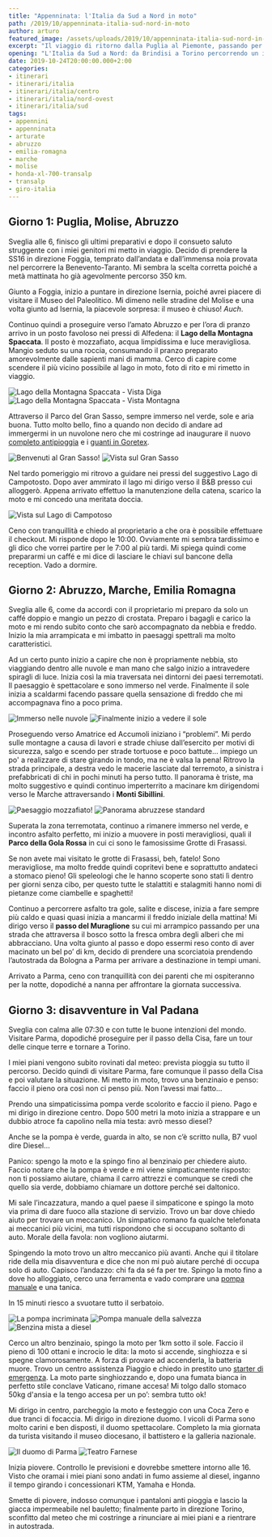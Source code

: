 ```yaml
---
title: "Appenninata: l'Italia da Sud a Nord in moto"
path: /2019/10/appenninata-italia-sud-nord-in-moto
author: arturo
featured_image: /assets/uploads/2019/10/appenninata-italia-sud-nord-in-moto/featured.jpg
excerpt: "Il viaggio di ritorno dalla Puglia al Piemonte, passando per Molise, Abruzzo, Marche, Emilia Romagna"
opening: "L'Italia da Sud a Nord: da Brindisi a Torino percorrendo un itinerario diverso da quello del <a href=\"/2019/08/appenninata-italia-nord-sud-in-moto\">viaggio di andata</a>."
date: 2019-10-24T20:00:00.000+2:00
categories:
- itinerari
- itinerari/italia
- itinerari/italia/centro
- itinerari/italia/nord-ovest
- itinerari/italia/sud
tags:
- appennini
- appenninata
- arturate
- abruzzo
- emilia-romagna
- marche
- molise
- honda-xl-700-transalp
- transalp
- giro-italia
---
```


## Giorno 1: Puglia, Molise, Abruzzo

Sveglia alle 6, finisco gli ultimi preparativi e dopo il consueto saluto struggente con i miei genitori mi metto in viaggio. Decido di prendere la SS16 in direzione Foggia, temprato dall’andata e dall’immensa noia provata nel percorrere la Benevento-Taranto. Mi sembra la scelta corretta poiché a metà mattinata ho già agevolmente percorso 350 km.

Giunto a Foggia, inizio a puntare in direzione Isernia, poiché avrei piacere di visitare il Museo del Paleolitico. Mi dimeno nelle stradine del Molise e una volta giunto ad Isernia, la piacevole sorpresa: il museo è chiuso! *Auch*.

Continuo quindi a proseguire verso l’amato Abruzzo e per l’ora di pranzo arrivo in un posto favoloso nei pressi di Alfedena: il **Lago della Montagna Spaccata**. Il posto è mozzafiato, acqua limpidissima e luce meravigliosa. Mangio seduto su una roccia, consumando il pranzo preparato amorevolmente dalle sapienti mani di mamma. Cerco di capire come scendere il più vicino possibile al lago in moto, foto di rito e mi rimetto in viaggio.

![Lago della Montagna Spaccata - Vista Diga](/assets/uploads/2019/10/appenninata-italia-sud-nord-in-moto/foto/2019-08-26_13.46.04.jpg "L'enel ha ben deciso di posizionare una centrale idroelettrica in questo meraviglioso lago")
![Lago della Montagna Spaccata - Vista Montagna](/assets/uploads/2019/10/appenninata-italia-sud-nord-in-moto/foto/2019-08-26_14.15.09.jpg "Molta gente faceva il bagno o andava in canoa, io invece facevo foto alla moto")

Attraverso il Parco del Gran Sasso, sempre immerso nel verde, sole e aria buona. Tutto molto bello, fino a quando non decido di andare ad immergermi in un nuvolone nero che mi costringe ad inaugurare il nuovo [completo antipioggia](https://amzn.to/2Bqjgjr) e i [guanti in Goretex](https://amzn.to/2VUCjLW).

![Benvenuti al Gran Sasso!](/assets/uploads/2019/10/appenninata-italia-sud-nord-in-moto/foto/2019-08-26_16.36.23.jpg "Finalmente giunto al Gran Sasso")
![Vista sul Gran Sasso](/assets/uploads/2019/10/appenninata-italia-sud-nord-in-moto/foto/2019-08-26_17.33.13.jpg "Vista spettacolare, meteo un po' meno quindi mi armo di tuta antipioggia")

Nel tardo pomeriggio mi ritrovo a guidare nei pressi del suggestivo Lago di Campotosto. Dopo aver ammirato il lago mi dirigo verso il B&B presso cui alloggerò. Appena arrivato effettuo la manutenzione della catena, scarico la moto e mi concedo una meritata doccia.

![Vista sul Lago di Campotoso](/assets/uploads/2019/10/appenninata-italia-sud-nord-in-moto/foto/2019-08-26_18.05.22.jpg "Il lago di Campotosto è il più grande lago artificiale d'Abruzzo ed è il secondo d'Europa, per circumnavigarlo ci ho messo quasi 1 ora!")

Ceno con tranquillità e chiedo al proprietario a che ora è possibile effettuare il checkout. Mi risponde dopo le 10:00. Ovviamente mi sembra tardissimo e gli dico che vorrei partire per le 7:00 al più tardi. Mi spiega quindi come prepararmi un caffé e mi dice di lasciare le chiavi sul bancone della reception. Vado a dormire.

## Giorno 2: Abruzzo, Marche, Emilia Romagna

Sveglia alle 6, come da accordi con il proprietario mi preparo da solo un caffé doppio e mangio un pezzo di crostata. Preparo i bagagli e carico la moto e mi rendo subito conto che sarò accompagnato da nebbia e freddo. Inizio la mia arrampicata e mi imbatto in paesaggi spettrali ma molto caratteristici.

Ad un certo punto inizio a capire che non è propriamente nebbia, sto viaggiando dentro alle nuvole e man mano che salgo inizio a intravedere spiragli di luce. Inizia così la mia traversata nei dintorni dei paesi terremotati. Il paesaggio è spettacolare e sono immerso nel verde. Finalmente il sole inizia a scaldarmi facendo passare quella sensazione di freddo che mi accompagnava fino a poco prima.

![Immerso nelle nuvole](/assets/uploads/2019/10/appenninata-italia-sud-nord-in-moto/foto/2019-08-27_06.58.48.jpg "Devo dire che guidare all'alba immerso nelle nuvole ha il suo perché, peccato faccia freddo!")
![Finalmente inizio a vedere il sole](/assets/uploads/2019/10/appenninata-italia-sud-nord-in-moto/foto/2019-08-27_07.21.16.jpg "Il sole mi scalda un po' e posso togliere nuovamente la felpa")

Proseguendo verso Amatrice ed Accumoli iniziano i “problemi”. Mi perdo sulle montagne a causa di lavori e strade chiuse dall’esercito per motivi di sicurezza, salgo e scendo per strade tortuose e poco battute… impiego un po' a realizzare di stare girando in tondo, ma ne è valsa la pena! Ritrovo la strada principale, a destra vedo le macerie lasciate dal terremoto, a sinistra i prefabbricati di chi in pochi minuti ha perso tutto. Il panorama è triste, ma molto suggestivo e quindi continuo imperterrito a macinare km dirigendomi verso le Marche attraversando i **Monti Sibillini**.

![Paesaggio mozzafiato!](/assets/uploads/2019/10/appenninata-italia-sud-nord-in-moto/foto/2019-08-27_08.56.21.jpg "Sembra di galleggiare sulle nuvole")
![Panorama abruzzese standard](/assets/uploads/2019/10/appenninata-italia-sud-nord-in-moto/foto/2019-08-27_07.57.36.jpg "L'Abruzzo mi è rimasto nel cuore, bisognerebbe fermarsi ogni 200 metri a fotografare.")

Superata la zona terremotata, continuo a rimanere immerso nel verde, e incontro asfalto perfetto, mi inizio a muovere in posti meravigliosi, quali il **Parco della Gola Rossa** in cui ci sono le famosissime Grotte di Frasassi.

<div class="message pro-tip">Se non avete mai visitato le grotte di Frasassi, beh, fatelo! Sono meravigliose, ma molto fredde quindi copritevi bene e soprattutto andateci a stomaco pieno! Gli speleologi che le hanno scoperte sono stati lì dentro per giorni senza cibo, per questo tutte le stalattiti e stalagmiti hanno nomi di pietanze come ciambelle e spaghetti!</div>

Continuo a percorrere asfalto tra gole, salite e discese, inizia a fare sempre più caldo e quasi quasi inizia a mancarmi il freddo iniziale della mattina! Mi dirigo verso il **passo del Muraglione** su cui mi arrampico passando per una strada che attraversa il bosco sotto la fresca ombra degli alberi che mi abbracciano. Una volta giunto al passo e dopo essermi reso conto di aver macinato un bel po’ di km, decido di prendere una scorciatoia prendendo l’autostrada da Bologna a Parma per arrivare a destinazione in tempi umani.

Arrivato a Parma, ceno con tranquillità con dei parenti che mi ospiteranno per la notte, dopodiché a nanna per affrontare la giornata successiva.

## Giorno 3: disavventure in Val Padana

Sveglia con calma alle 07:30 e con tutte le buone intenzioni del mondo. Visitare Parma, dopodiché proseguire per il passo della Cisa, fare un tour delle cinque terre e tornare a Torino.

I miei piani vengono subito rovinati dal meteo: prevista pioggia su tutto il percorso. Decido quindi di visitare Parma, fare comunque il passo della Cisa e poi valutare la situazione. Mi metto in moto, trovo una benzinaio e penso: faccio il pieno ora così non ci penso più. Non l’avessi mai fatto…

Prendo una simpaticissima pompa verde scolorito e faccio il pieno. Pago e mi dirigo in direzione centro. Dopo 500 metri la moto inizia a strappare e un dubbio atroce fa capolino nella mia testa: avrò messo diesel?

<div class="message pro-tip">Anche se la pompa è verde, guarda in alto, se non c’è scritto nulla, B7 vuol dire Diesel…</div>

Panico: spengo la moto e la spingo fino al benzinaio per chiedere aiuto. Faccio notare che la pompa è verde e mi viene simpaticamente risposto: non ti possiamo aiutare, chiama il carro attrezzi e comunque se credi che quello sia verde, dobbiamo chiamare un dottore perché sei daltonico.

Mi sale l’incazzatura, mando a quel paese il simpaticone e spingo la moto via prima di dare fuoco alla stazione di servizio. Trovo un bar dove chiedo aiuto per trovare un meccanico. Un simpatico romano fa qualche telefonata ai meccanici più vicini, ma tutti rispondono che si occupano soltanto di auto. Morale della favola: non vogliono aiutarmi.

Spingendo la moto trovo un altro meccanico più avanti. Anche qui il titolare ride della mia disavventura e dice che non mi può aiutare perché di occupa solo di auto. Capisco l’andazzo: chi fa da sé fa per tre. Spingo la moto fino a dove ho alloggiato, cerco una ferramenta e vado comprare una [pompa manuale](https://amzn.to/2pAycZK) e una tanica.

In 15 minuti riesco a svuotare tutto il serbatoio.

![La pompa incriminata](/assets/uploads/2019/10/appenninata-italia-sud-nord-in-moto/foto/2019-08-28_10.04.41.jpg "Solo io penso sia benzina verde?")
![Pompa manuale della salvezza](/assets/uploads/2019/10/appenninata-italia-sud-nord-in-moto/foto/2019-08-28_10.47.03.jpg "L'unico barlume di speranza nelle due ore di inferno che ho passato")
![Benzina mista a diesel](/assets/uploads/2019/10/appenninata-italia-sud-nord-in-moto/foto/2019-08-28_11.07.48.jpg "Venghino signori venghino: vendo a prezzo molto vantaggioso miscela benzina con il 50% di diesel!")

Cerco un altro benzinaio, spingo la moto per 1km sotto il sole. Faccio il pieno di 100 ottani e incrocio le dita: la moto si accende, singhiozza e si spegne clamorosamente. A forza di provare ad accenderla, la batteria muore. Trovo un centro assistenza Piaggio e chiedo in prestito uno [starter di emergenza](https://amzn.to/2VUTfCf). La moto parte singhiozzando e, dopo una fumata bianca in perfetto stile conclave Vaticano, rimane accesa! Mi tolgo dallo stomaco 50kg d'ansia e la tengo accesa per un po’: sembra tutto ok!

Mi dirigo in centro, parcheggio la moto e festeggio con una Coca Zero e due tranci di focaccia. Mi dirigo in direzione duomo. I vicoli di Parma sono molto carini e ben disposti, il duomo spettacolare. Completo la mia giornata da turista visitando il museo diocesano, il battistero e la galleria nazionale.

![Il duomo di Parma](/assets/uploads/2019/10/appenninata-italia-sud-nord-in-moto/foto/2019-08-28_12.27.22.jpg "Il duomo di parma è patrimonio UNESCO ed è visitabile gratuitamente. Fatelo!")
![Teatro Farnese](/assets/uploads/2019/10/appenninata-italia-sud-nord-in-moto/foto/2019-08-28_13.04.31.jpg "Il Teatro Farnese, a Parma, era il teatro di corte dei duchi di Parma e Piacenza. Ha la particolarità di essere interamente in legno")

Inizia piovere. Controllo le previsioni e dovrebbe smettere intorno alle 16. Visto che oramai i miei piani sono andati in fumo assieme al diesel, inganno il tempo girando i concessionari KTM, Yamaha e Honda.

Smette di piovere, indosso comunque i pantaloni anti pioggia e lascio la giacca impermeabile nel bauletto; finalmente parto in direzione Torino, sconfitto dal meteo che mi costringe a rinunciare ai miei piani e a rientrare in autostrada.
